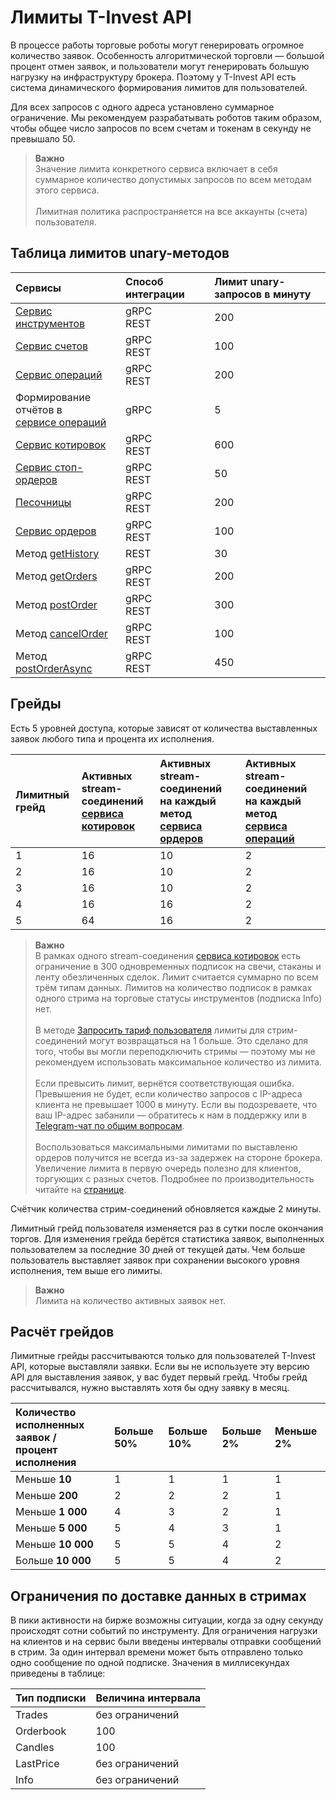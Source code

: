# Лимиты T-Invest API

В процессе работы торговые роботы могут генерировать огромное количество заявок. 
Особенность алгоритмической торговли — большой процент отмен заявок, и пользователи 
могут генерировать большую нагрузку на инфраструктуру брокера. Поэтому у T-Invest API
есть система динамического формирования лимитов для пользователей.

Для всех запросов с одного адреса установлено суммарное ограничение. Мы рекомендуем разрабатывать роботов таким образом, чтобы общее число запросов по всем счетам и токенам в секунду не превышало 50.

>**Важно**<br>
>Значение лимита конкретного сервиса включает в себя суммарное количество допустимых запросов по всем методам этого сервиса.<br><br>
>Лимитная политика распространяется на все аккаунты (cчета) пользователя.

## Таблица лимитов unary-методов

| Сервисы                                                                    | Способ интеграции | Лимит unary-запросов в минуту |
|:---------------------------------------------------------------------------|:------------------|:------------------------------|
| [Сервис инструментов](/investAPI/head-instruments/)                        | gRPC<br/>REST     | 200                           |
| [Сервис счетов](/investAPI/head-users/)                                    | gRPC<br/>REST     | 100                           |
| [Сервис операций](/investAPI/head-operations/)                             | gRPC<br/>REST     | 200                           |
| Формирование отчётов в</br>[сервисе операций](/investAPI/head-operations/) | gRPC              | 5                             |
| [Сервис котировок](/investAPI/head-marketdata/)                            | gRPC<br/>REST     | 600                           |
| [Сервис стоп-ордеров](/investAPI/head-stoporders/)                         | gRPC<br/>REST     | 50                            |
| [Песочницы](/investAPI/head-sandbox/)                                      | gRPC<br/>REST     | 200                           |
| [Сервис ордеров](/investAPI/head-orders/)                                  | gRPC<br/>REST     | 100                           |
| Метод [getHistory](/investAPI/get_history)          | REST              | 30                            |
| Метод [getOrders](/investAPI/orders#getorders)       | gRPC<br/>REST     | 200                           |
| Метод [postOrder](/investAPI/orders#postorder)         | gRPC<br/>REST     | 300                           |
| Метод [cancelOrder](/investAPI/orders#cancelorder)     | gRPC<br/>REST     | 100                           |
| Метод [postOrderAsync](/investAPI/orders/#postorderasync)     | gRPC<br/>REST     | 450                           |

## Грейды

Есть 5 уровней доступа, которые зависят от количества выставленных заявок любого типа и
процента их исполнения.

| Лимитный грейд   | Активных stream-соединений</br>[сервиса котировок](/investAPI/head-marketdata/) | Активных stream-соединений на каждый метод</br>[сервиса ордеров](/investAPI/head-orders/) | Активных stream-соединений на каждый метод</br>[сервиса операций](/investAPI/head-operations/) |
| :-------------   |:--------------------------------------------------------------------------------|:--------------------------------------------------------------------------|:-------------------------------------------------------------------------------|
| 1                | 16                                                                               | 10                                                                         | 2                                                                              |
| 2                | 16                                                                               | 10                                                                         | 2                                                                              |
| 3                | 16                                                                               | 10                                                                         | 2                                                                              |
| 4                | 16                                                                               | 16                                                                         | 2                                                                              |
| 5                | 64                                                                               | 16                                                                         | 2                                                                              |

>**Важно**<br>
>В рамках одного stream-соединения [сервиса котировок](/investAPI/head-marketdata/) есть 
ограничение в 300 одновременных подписок на свечи, стаканы и ленту обезличенных сделок. Лимит считается
суммарно по всем трём типам данных. Лимитов на количество подписок в рамках одного стрима на торговые
статусы инструментов (подписка Info) нет.<br><br>
>В методе [Запросить тариф пользователя](https://russianinvestments.github.io/investAPI/users/#getusertariff) лимиты для стрим-соединений могут возвращаться на 1 больше. Это сделано для того, чтобы вы могли переподключить стримы — поэтому мы не рекомендуем использовать максимальное количество из лимита. <br><br>
>Если превысить лимит, вернётся соответствующая ошибка. Превышения не будет, если количество запросов с IP-адреса клиента не превышает 1000 в минуту. Если вы подозреваете, что ваш IP-адрес забанили — обратитесь к нам в поддержку или в [Telegram-чат по общим вопросам](https://t.me/joinchat/VaW05CDzcSdsPULM). <br><br>
>Воспользоваться максимальными лимитами по выставленю ордеров получится не всегда из-за задержек на стороне брокера. Увеличение лимита в первую очередь полезно для клиентов, торгующих с разных счетов. Подробнее по производительность читайте на [странице](/investAPI/speedup/).

Счётчик количества стрим-соединений обновляется каждые 2 минуты.

Лимитный грейд пользователя изменяется раз в сутки после окончания торгов. Для изменения
грейда берётся статистика заявок, выполненных пользователем за последние 30 дней от текущей даты. 
Чем больше пользователь выставляет заявок при сохранении высокого уровня исполнения, тем выше его лимиты.

>**Важно**<br>
>Лимита на количество активных заявок нет.

## Расчёт грейдов

Лимитные грейды рассчитываются только для пользователей T-Invest API, которые выставляли заявки. Если вы не используете эту версию API для выставления заявок, у вас будет первый грейд. Чтобы грейд рассчитывался, нужно выставлять хотя бы одну заявку в месяц.

| Количество исполненных заявок / </br> процент исполнения | Больше 50% | Больше 10% | Больше 2% | Меньше 2% |
|:---------------------------------------------------------|:-----------| :--------- | :--------- |:----------|
| Меньше **10**                                            | 1          | 1          | 1          | 1         | 
| Меньше **200**                                           | 2          | 2          | 2          | 1         | 
| Меньше **1 000**                                         | 4          | 3          | 2          | 1         | 
| Меньше **5 000**                                         | 5          | 4          | 3          | 1         | 
| Меньше **10 000**                                        | 5          | 5          | 4          | 2         | 
| Больше **10 000**                                        | 5          | 5          | 4          | 2         | 


## Ограничения по доставке данных в стримах

В пики активности на бирже возможны ситуации, когда за одну секунду происходят сотни событий по инструменту.
Для ограничения нагрузки на клиентов и на сервис были введены интервалы отправки сообщений в стрим.
За один интервал времени может быть отправлено только одно сообщение по одной подписке.
Значения в миллисекундах приведены в таблице:

| Тип подписки | Величина интервала |
|:---------------------|:-------------------------|
| Trades               | без ограничений          | 
| Orderbook            | 100                      | 
| Candles              | 100                      | 
| LastPrice            | без ограничений          | 
| Info                 | без ограничений          | 